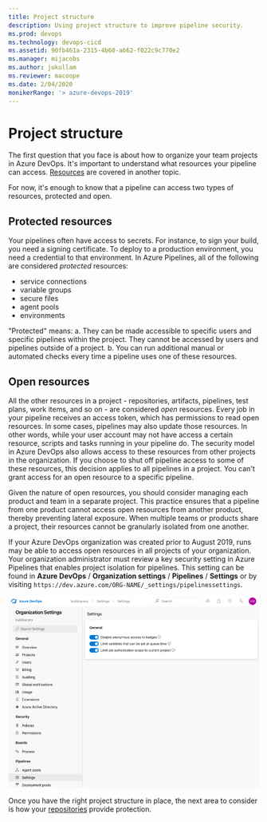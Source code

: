 ```yaml
---
title: Project structure
description: Using project structure to improve pipeline security.
ms.prod: devops
ms.technology: devops-cicd
ms.assetid: 90fb461a-2315-4b60-a662-f022c9c770e2
ms.manager: mijacobs
ms.author: jukullam
ms.reviewer: macoope
ms.date: 2/04/2020
monikerRange: '> azure-devops-2019'
---
```


# Project structure

The first question that you face is about how to organize your team projects in Azure DevOps.
It's important to understand what resources your pipeline can access.
[Resources](resources.md) are covered in another topic.

For now, it's enough to know that a pipeline can access two types of resources, protected and open.

## Protected resources

Your pipelines often have access to secrets.
For instance, to sign your build, you need a signing certificate.
To deploy to a production environment, you need a credential to that environment.
In Azure Pipelines, all of the following are considered *protected* resources:
- service connections
- variable groups
- secure files
- agent pools
- environments

"Protected" means:
a. They can be made accessible to specific users and specific pipelines within the project.
They cannot be accessed by users and pipelines outside of a project.
b. You can run additional manual or automated checks every time a pipeline uses one of these resources.

## Open resources

All the other resources in a project - repositories, artifacts, pipelines, test plans, work items, and so on - are considered *open* resources.
Every job in your pipeline receives an access token, which has permissions to read open resources.
In some cases, pipelines may also update those resources.
In other words, while your user account may not have access a certain resource, scripts and tasks running in your pipeline do.
The security model in Azure DevOps also allows access to these resources from other projects in the organization.
If you choose to shut off pipeline access to some of these resources, this decision applies to all pipelines in a project.
You can't grant access for an open resource to a specific pipeline.

Given the nature of open resources, you should consider managing each product and team in a separate project.
This practice ensures that a pipeline from one product cannot access open resources from another product, thereby preventing lateral exposure.
When multiple teams or products share a project, their resources cannot be granularly isolated from one another.

If your Azure DevOps organization was created prior to August 2019, runs may be able to access open resources in all projects of your organization.
Your organization administrator must review a key security setting in Azure Pipelines that enables project isolation for pipelines.
This setting can be found in **Azure DevOps** / **Organization settings** / **Pipelines** / **Settings** or by visiting `https://dev.azure.com/ORG-NAME/_settings/pipelinessettings`.

![Screenshot of job authorization scope UI](media/job-auth-scope.png)

Once you have the right project structure in place, the next area to consider is how your [repositories](repos.md) provide protection.
